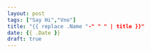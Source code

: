```yaml
---
layout: post
tags: ["Say Hi","Vno"]
title: "{{ replace .Name "-" " " | title }}"
date: {{ .Date }}
draft: true
---
```


